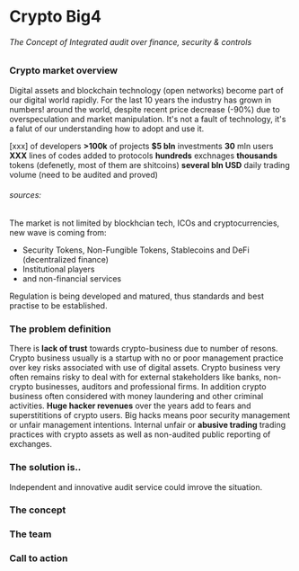 # Crypto Big4
###### The Concept of Integrated audit over finance, security & controls

### Crypto market overview
Digital assets and blockchain technology (open networks)
become part of our digital world rapidly. For the last 10 years the industry has grown in numbers! around the world, despite recent price decrease (-90%) due to overspeculation and market manipulation. It's not a fault of technology, it's a falut of our understanding how to adopt and use it.

[xxx] of developers
**>100k** of projects 
**$5 bln** investments
**30** mln users
**XXX** lines of codes added to protocols
**hundreds** exchnages
**thousands** tokens (defenetly, most of them are shitcoins)
**several bln USD** daily trading volume (need to be audited and proved)
###### sources:

The market is not limited by blockhcian tech, ICOs and cryptocurrencies, new wave is coming from:
* Security Tokens, Non-Fungible Tokens, Stablecoins and DeFi (decentralized finance)
* Institutional players
* and non-financial services

Regulation is being developed and matured, thus standards and best practise to be established. 


### The problem definition
There is **lack of trust** towards crypto-business due to number of resons. Crypto business usually is a startup with no or poor management practice over key risks associated with use of digital assets. Crypto business very often remains risky to deal with for external stakeholders like banks, non-crypto  businesses, auditors and professional firms. In addition crypto business often considered with money laundering and other criminal activities.
**Huge hacker revenues** over the years add to fears and superstititions of crypto users. Big hacks means poor security management or unfair management intentions.
Internal unfair or **abusive trading** trading practices with crypto assets as well as non-audited public reporting of exchanges.
 

### The solution is..

Independent and innovative audit service could imrove the situation.


### The concept



### The team


### Call to action
